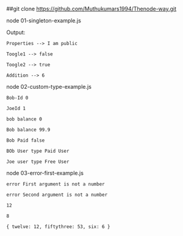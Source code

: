 ##git clone https://github.com/Muthukumars1994/Thenode-way.git

<!-- Meant for Access Specifiers -->

node 01-singleton-example.js


Output:

    Properties --> I am public
  
    Toogle1 --> false
  
    Toogle2 --> true
  
    Addition --> 6

<!-- Using the constructor -->
node 02-custom-type-example.js
  
    Bob-Id 0
  
    JoeId 1
  
    bob balance 0
  
    Bob balance 99.9
  
    Bob Paid false
  
    BOb User type Paid User
  
    Joe user type Free User

<!--Making our Call back as a Fuction -->
 node 03-error-first-example.js
  
    error First argument is not a number
  
    error Second argument is not a number
  
    12
  
    8
  
    { twelve: 12, fiftythree: 53, six: 6 }


